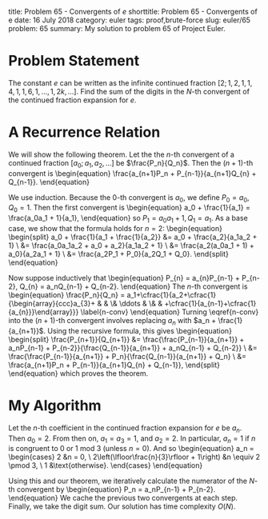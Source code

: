 title: Problem 65 - Convergents of $e$
shorttitle: Problem 65 - Convergents of e
date: 16 July 2018
category: euler
tags: proof,brute-force
slug: euler/65
problem: 65
summary: My solution to problem 65 of Project Euler.

# Problem Statement

The constant $e$ can be written as the infinite continued fraction $[2;1,2,1,\,1,4,1,\,1,6,1,\ldots,1,2k,\ldots]$.
Find the sum of the digits in the $N$-th convergent of the continued fraction expansion for $e$.

# A Recurrence Relation

We will show the following theorem.
Let the the $n$-th convergent of a continued fraction $[a_0;a_1,a_2,\ldots]$ be $\frac{P_n}{Q_n}$.
Then the $(n+1)$-th convergent is
\begin{equation}
	\frac{a_{n+1}P_n + P_{n-1}}{a_{n+1}Q_{n} + Q_{n-1}}.
\end{equation}

We use induction.
Because the 0-th convergent is $a_0$, we define $P_0 = a_0, Q_0 = 1$.
Then the first convergent is
\begin{equation}
	a_0 + \frac{1}{a_1} = \frac{a_0a_1 + 1}{a_1},
\end{equation}
so $P_1 = a_0a_1 + 1, Q_1 = a_1$.
As a base case, we show that the formula holds for $n = 2$:
\begin{equation}
	\begin{split}
		a_0 + \frac{1}{a_1 + \frac{1}{a_2}} &= a_0 + \frac{a_2}{a_1a_2 + 1} \\
		&= \frac{a_0a_1a_2 + a_0 + a_2}{a_1a_2 + 1} \\
		&= \frac{a_2(a_0a_1 + 1) + a_0}{a_2a_1 + 1} \\
		&= \frac{a_2P_1 + P_0}{a_2Q_1 + Q_0}.
	\end{split}
\end{equation}

Now suppose inductively that
\begin{equation}
	P_{n} = a_{n}P_{n-1} + P_{n-2}, Q_{n} = a_nQ_{n-1} + Q_{n-2}.
\end{equation}
The $n$-th convergent is
\begin{equation}
	\frac{P_n}{Q_n} = a_1+\cfrac{1}{a_2+\cfrac{1}{\begin{array}{ccc}a_{3}+ & & \\& \ddots & \\& & +\cfrac{1}{a_{n-1}+\cfrac{1}{a_{n}}}\end{array}}}
	\label{n-conv}
\end{equation}
Turning \eqref{n-conv} into the $(n+1)$-th convergent involves replacing $a_n$ with $a_n + \frac{1}{a_{n+1}}$.
Using the recursive formula, this gives
\begin{equation}
	\begin{split}
		\frac{P_{n+1}}{Q_{n+1}} &= \frac{\frac{P_{n-1}}{a_{n+1}} + a_nP_{n-1} + P_{n-2}}{\frac{Q_{n-1}}{a_{n+1}} + a_nQ_{n-1} + Q_{n-2}} \\
		&= \frac{\frac{P_{n-1}}{a_{n+1}} + P_n}{\frac{Q_{n-1}}{a_{n+1}} + Q_n} \\
		&= \frac{a_{n+1}P_n + P_{n-1}}{a_{n+1}Q_{n} + Q_{n-1}},
	\end{split}
\end{equation}
which proves the theorem.

# My Algorithm

Let the $n$-th coefficient in the continued fraction expansion for $e$ be $a_n$.
Then $a_0 = 2$.
From then on, $a_1 = a_3 = 1$, and $a_2 = 2$.
In particular, $a_n = 1$ if $n$ is congruent to 0 or 1 mod 3 (unless $n = 0$).
And so
\begin{equation}
	a_n = 
	\begin{cases}
		2 &n = 0, \\
		2\left(\lfloor\frac{n}{3}\rfloor + 1\right) &n \equiv 2 \pmod 3, \\
		1 &\text{otherwise}.
	\end{cases}
\end{equation}

Using this and our theorem, we iteratively calculate the numerator of the $N$-th convergent by
\begin{equation}
	P_n = a_nP_{n-1} + P_{n-2}.	
\end{equation}
We cache the previous two convergents at each step.
Finally, we take the digit sum.
Our solution has time complexity $O(N)$.